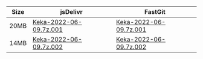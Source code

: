 |    Size   |     jsDelivr  | FastGit |
|  ---  |  ---  |  ---  |
| 20MB | [Keka-2022-06-09.7z.001](https://cdn.jsdelivr.net/gh/appleians/Keka@main/Keka-2022-06-09.7z.001) | [Keka-2022-06-09.7z.001](https://raw.fastgit.org/appleians/Keka/main/Keka-2022-06-09.7z.001) |
| 14MB | [Keka-2022-06-09.7z.002](https://cdn.jsdelivr.net/gh/appleians/Keka@main/Keka-2022-06-09.7z.002) | [Keka-2022-06-09.7z.002](https://raw.fastgit.org/appleians/Keka/main/Keka-2022-06-09.7z.002) |
